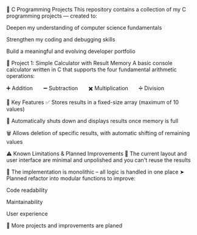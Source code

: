 📘 C Programming Projects
This repository contains a collection of my C programming projects — created to:

Deepen my understanding of computer science fundamentals

Strengthen my coding and debugging skills

Build a meaningful and evolving developer portfolio

🧮 Project 1: Simple Calculator with Result Memory
A basic console calculator written in C that supports the four fundamental arithmetic operations:

➕ Addition  ➖ Subtraction  ✖️ Multiplication  ➗ Division

🔑 Key Features
✅ Stores results in a fixed-size array (maximum of 10 values)

🚫 Automatically shuts down and displays results once memory is full

🗑️ Allows deletion of specific results, with automatic shifting of remaining values

⚠️ Known Limitations & Planned Improvements
🎨 The current layout and user interface are minimal and unpolished and you can't reuse the results

🧩 The implementation is monolithic – all logic is handled in one place
➤ Planned refactor into modular functions to improve:

Code readability

Maintainability

User experience

📌 More projects and improvements are planed

